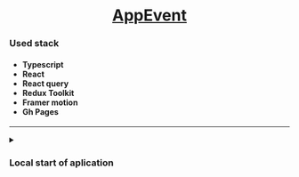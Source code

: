 <h1 align="center"><a href="https://nkolosov097.github.io/AppEvent" target="_blank">AppEvent</a></h1>

<h3 align="start">Used stack</h3>
<h4>
  <ul>
    <li>Typescript</li>
    <li>React</li>
    <li>React query</li>
    <li>Redux Toolkit</li>
    <li>Framer motion</li>
    <li>Gh Pages</li>
  </ul>
  </h4>

<hr>

<details>
  <summary><h3>Local start of aplication</h3></summary>
  <ol>
    <li>
      <h4>Clone the repository:</h4>
      <code>git@github.com:NKolosov097/AppEvent.git</code>
    </li>
    <li>
      <h4>Install all dependencies:</h4>
      <code>npm i</code>
      or
      <code>yarn add</code>
    </li>
    <li>
      <h4>Start the application:</h4>
      <code>npm start</code>
      or 
      <code>yarn start</code>
    </li>
    <li>
      <h4>Go to http://localhost:3000 to view the application</h4>
    </li>
  </ol>
</details>
